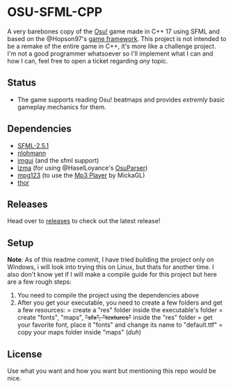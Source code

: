 
# OSU-SFML-CPP
A very barebones copy of the [Osu!](osu.ppy.sh) game made in C++ 17 using SFML and based on the @Hopson97's [game framework](https://github.com/Hopson97/SFML-Game-Framework). 
This project is not intended to be a remake of the entire game in C++, it's more like a challenge project. I'm not a good programmer whatsoever so I'll implement what I can and how I can, feel free to open a ticket regarding _any_ topic.

## Status
 - The game supports reading Osu! beatmaps and provides _extremly_ basic gameplay mechanics for them.

## Dependencies
 - [SFML-2.5.1](https://www.sfml-dev.org)
 - [nlohmann](https://github.com/nlohmann/json)
 - [imgui](https://github.com/ocornut/imgui) (and the sfml support)
 - [lzma](https://docs.python.org/3/library/lzma.html) (for using @HaselLoyance's [OsuParser](https://github.com/HaselLoyance/osu-parser))
 - [mpg123](https://www.mpg123.de) (to use the [Mp3 Player](https://github.com/SFML/SFML/wiki/Source%3A-MP3-Player) by MickaGL)
 - [thor](https://bromeon.ch/libraries/thor/index.html)

## Releases
Head over to [releases](https://github.com/CosminPerRam/SFML-OSU/releases) to check out the latest release!

## Setup
**Note**: As of this readme commit, I have tried building the project only on Windows, i will look into trying this on Linux, but thats for another time. I also don't know yet if I will make a compile guide for this project but here are a few rough steps:
1. You need to compile the project using the dependencies above
2. After you get your executable, you need to create a few folders and get a few resources:
= create a "res" folder inside the executable's folder
= create "fonts", "maps", ~~"sfx", "textures"~~ inside the "res" folder
= get your favorite font, place it "fonts" and change its name to "default.ttf"
= copy your maps folder inside "maps" (*duh*)

## License
Use what you want and how you want but mentioning this repo would be nice.